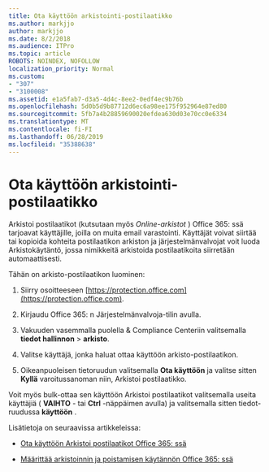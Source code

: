 ```yaml
---
title: Ota käyttöön arkistointi-postilaatikko
ms.author: markjjo
author: markjjo
ms.date: 8/2/2018
ms.audience: ITPro
ms.topic: article
ROBOTS: NOINDEX, NOFOLLOW
localization_priority: Normal
ms.custom:
- "307"
- "3100008"
ms.assetid: e1a5fab7-d3a5-4d4c-8ee2-0edf4ec9b76b
ms.openlocfilehash: 5d0b5d9b87712d6ec6a98ee175f952964e87ed80
ms.sourcegitcommit: 5fb7a4b28859690020efdea630d03e70cc0e6334
ms.translationtype: MT
ms.contentlocale: fi-FI
ms.lasthandoff: 06/28/2019
ms.locfileid: "35388638"
---
```

# <a name="enable-an-archive-mailbox"></a>Ota käyttöön arkistointi-postilaatikko

Arkistoi postilaatikot (kutsutaan myös *Online-arkistot* ) Office 365: ssä tarjoavat käyttäjille, joilla on muita email varastointi. Käyttäjät voivat siirtää tai kopioida kohteita postilaatikon arkiston ja järjestelmänvalvojat voit luoda Arkistokäytäntö, jossa nimikkeitä arkistoida postilaatikoita siirretään automaattisesti.
  
Tähän on arkisto-postilaatikon luominen:
  
1. Siirry osoitteeseen [https://protection.office.com](https://protection.office.com).

2. Kirjaudu Office 365: n Järjestelmänvalvoja-tilin avulla.

3. Vakuuden vasemmalla puolella &amp; Compliance Centeriin valitsemalla **tiedot hallinnon** \> **arkisto**.

4. Valitse käyttäjä, jonka haluat ottaa käyttöön arkisto-postilaatikon.

5. Oikeanpuoleisen tietoruudun valitsemalla **Ota käyttöön** ja valitse sitten **Kyllä** varoitussanoman niin, Arkistoi postilaatikko.

Voit myös bulk-ottaa sen käyttöön Arkistoi postilaatikot valitsemalla useita käyttäjiä ( **VAIHTO** - tai **Ctrl** -näppäimen avulla) ja valitsemalla sitten tiedot-ruudussa **käyttöön** .
  
Lisätietoja on seuraavissa artikkeleissa:
  
- [Ota käyttöön Arkistoi postilaatikot Office 365: ssä](https://support.office.com/article/enable-archive-mailboxes-in-the-office-365-security-compliance-center-268a109e-7843-405b-bb3d-b9393b2342ce)

- [Määrittää arkistoinnin ja poistamisen käytännön Office 365: ssä](https://support.office.com/article/Set-up-an-archive-and-deletion-policy-for-mailboxes-in-your-Office-365-organization-ec3587e4-7b4a-40fb-8fb8-8aa05aeae2ce)
